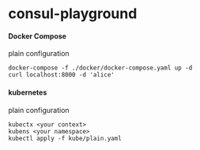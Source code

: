 consul-playground
==========

#### Docker Compose

plain configuration
```
docker-compose -f ./docker/docker-compose.yaml up -d
curl localhost:8000 -d 'alice'
```

#### kubernetes
plain configuration
```
kubectx <your context>
kubens <your namespace>
kubectl apply -f kube/plain.yaml
```

